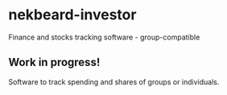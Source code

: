 # nekbeard-investor
Finance and stocks tracking software - group-compatible

## Work in progress!
Software to track spending and shares of groups or individuals.
